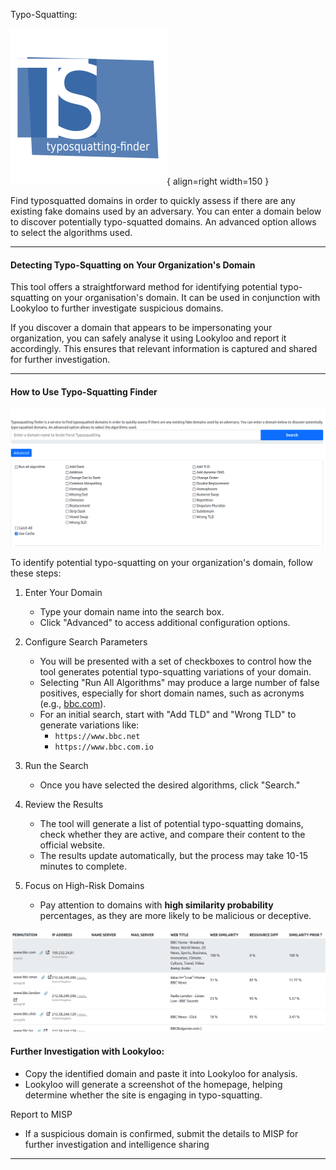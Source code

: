 Typo-Squatting:



![ts-medium.png](assets/ts-medium.png){ align=right width=150 }

Find typosquatted domains in order to quickly assess if there are any existing fake domains used by an adversary. You can enter a domain below to discover potentially typo-squatted domains. An advanced option allows to select the algorithms used.


---

#### Detecting Typo-Squatting on Your Organization's Domain

This tool offers a straightforward method for identifying potential typo-squatting on your organisation's domain. It can be used in conjunction with Lookyloo to further investigate suspicious domains.

If you discover a domain that appears to be impersonating your organization, you can safely analyse it using Lookyloo and report it accordingly. This ensures that relevant information is captured and shared for further investigation.

---

#### How to Use Typo-Squatting Finder

![typo_submit.png](assets/typo_submit.png)

To identify potential typo-squatting on your organization's domain, follow these steps:  

1. Enter Your Domain  
   - Type your domain name into the search box.  
   - Click "Advanced" to access additional configuration options.  

2. Configure Search Parameters  
   - You will be presented with a set of checkboxes to control how the tool generates potential typo-squatting variations of your domain.  
   - Selecting "Run All Algorithms" may produce a large number of false positives, especially for short domain names, such as acronyms (e.g., [bbc.com](https://www.bbc.com/)).  
   - For an initial search, start with "Add TLD" and "Wrong TLD" to generate variations like:  
     - `https://www.bbc.net`  
     - `https://www.bbc.com.io`  


3. Run the Search  
   - Once you have selected the desired algorithms, click "Search."  

4. Review the Results  
   - The tool will generate a list of potential typo-squatting domains, check whether they are active, and compare their content to the official website.  
   - The results update automatically, but the process may take 10-15 minutes to complete.  

5. Focus on High-Risk Domains  
   - Pay attention to domains with **high similarity probability** percentages, as they are more likely to be malicious or deceptive.  

![typo_submit3.png](assets/typo_submit3.png)

#### Further Investigation with Lookyloo:  

   - Copy the identified domain and paste it into Lookyloo for analysis.  
   - Lookyloo will generate a screenshot of the homepage, helping determine whether the site is engaging in typo-squatting.  

Report to MISP  

   - If a suspicious domain is confirmed, submit the details to MISP for further investigation and intelligence sharing




---





